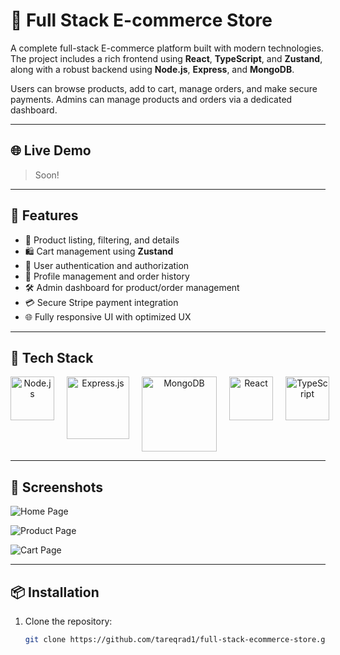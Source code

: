 # 🛒 Full Stack E-commerce Store

A complete full-stack E-commerce platform built with modern technologies. The project includes a rich frontend using **React**, **TypeScript**, and **Zustand**, along with a robust backend using **Node.js**, **Express**, and **MongoDB**.

Users can browse products, add to cart, manage orders, and make secure payments. Admins can manage products and orders via a dedicated dashboard.

---

## 🌐 Live Demo

> Soon!

---

## 🚀 Features

- 🧾 Product listing, filtering, and details
- 🛍️ Cart management using **Zustand**
- 🔐 User authentication and authorization
- 👤 Profile management and order history
- 🛠️ Admin dashboard for product/order management
- 💳 Secure Stripe payment integration
- 🌐 Fully responsive UI with optimized UX

---

## 🧰 Tech Stack

<div align="center" style="display: flex; gap: 20px;">
  <img src="https://nodejs.org/static/images/logo.svg" alt="Node.js" width="70"/>
  <img src="https://upload.wikimedia.org/wikipedia/commons/6/64/Expressjs.png" alt="Express.js" width="100"/>
  <img src="https://webassets.mongodb.com/_com_assets/cms/mongodb_logo1-76twgcu2dm.png" alt="MongoDB" width="120"/>
  <img src="https://upload.wikimedia.org/wikipedia/commons/a/a7/React-icon.svg" alt="React" width="70"/>
  <img src="https://upload.wikimedia.org/wikipedia/commons/4/4c/Typescript_logo_2020.svg" alt="TypeScript" width="70"/>
</div>

---

## 📸 Screenshots

![Home Page](https://github.com/tareqrad1/full-stack-ecommerce-store/blob/fab02f2d47f376f221dfc08fecd3c09946237a9d/Screenshot%202025-04-03%20141837.png)

![Product Page](https://github.com/tareqrad1/full-stack-ecommerce-store/blob/e0f118066c8c63062e3afafdd198e27a257f9fa9/Screenshot%202025-04-03%20141904.png)

![Cart Page](https://github.com/tareqrad1/full-stack-ecommerce-store/blob/26abe976b2b1e9c7dd3010f42177476ecb4735ef/Screenshot%202025-04-03%20141925.png)

---

## 📦 Installation

1. Clone the repository:
   ```bash
   git clone https://github.com/tareqrad1/full-stack-ecommerce-store.git
